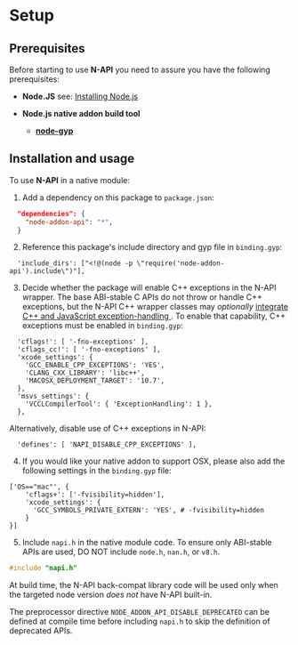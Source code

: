 # Setup

## Prerequisites

Before starting to use **N-API** you need to assure you have the following
prerequisites:

* **Node.JS** see: [Installing Node.js](https://nodejs.org/)

* **Node.js native addon build tool**

  - **[node-gyp](node-gyp.md)**

## Installation and usage

To use **N-API** in a native module:

  1. Add a dependency on this package to `package.json`:

```json
  "dependencies": {
    "node-addon-api": "*",
  }
```

  2. Reference this package's include directory and gyp file in `binding.gyp`:

```gyp
  'include_dirs': ["<!@(node -p \"require('node-addon-api').include\")"],
```

  3. Decide whether the package will enable C++ exceptions in the N-API wrapper.
     The base ABI-stable C APIs do not throw or handle C++ exceptions, but the
     N-API C++ wrapper classes may _optionally_
     [integrate C++ and JavaScript exception-handling
     ](https://nodejs.github.io/node-addon-api/class_napi_1_1_error.html).
     To enable that capability, C++ exceptions must be enabled in `binding.gyp`:

```gyp
  'cflags!': [ '-fno-exceptions' ],
  'cflags_cc!': [ '-fno-exceptions' ],
  'xcode_settings': {
    'GCC_ENABLE_CPP_EXCEPTIONS': 'YES',
    'CLANG_CXX_LIBRARY': 'libc++',
    'MACOSX_DEPLOYMENT_TARGET': '10.7',
  },
  'msvs_settings': {
    'VCCLCompilerTool': { 'ExceptionHandling': 1 },
  },
```

  Alternatively, disable use of C++ exceptions in N-API:

```gyp
  'defines': [ 'NAPI_DISABLE_CPP_EXCEPTIONS' ],
```
  4. If you would like your native addon to support OSX, please also add the
  following settings in the `binding.gyp` file:

  ```gyp
  ['OS=="mac"', {
      'cflags+': ['-fvisibility=hidden'],
      'xcode_settings': {
        'GCC_SYMBOLS_PRIVATE_EXTERN': 'YES', # -fvisibility=hidden
      }
  }]
  ```

  5. Include `napi.h` in the native module code.
     To ensure only ABI-stable APIs are used, DO NOT include
     `node.h`, `nan.h`, or `v8.h`.

```C++
#include "napi.h"
```

At build time, the N-API back-compat library code will be used only when the
targeted node version *does not* have N-API built-in.

The preprocessor directive `NODE_ADDON_API_DISABLE_DEPRECATED` can be defined at
compile time before including `napi.h` to skip the definition of deprecated APIs.

